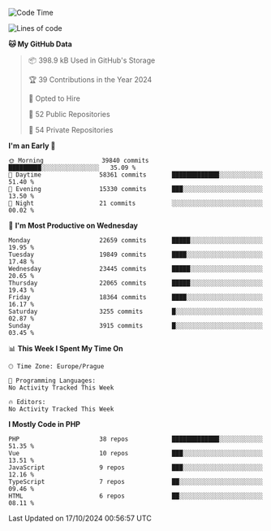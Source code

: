 <!--START_SECTION:waka-->
![Code Time](http://img.shields.io/badge/Code%20Time-1%2C583%20hrs%2058%20mins-blue)

![Lines of code](https://img.shields.io/badge/From%20Hello%20World%20I%27ve%20Written-35.6%20million%20lines%20of%20code-blue)

**🐱 My GitHub Data** 

> 📦 398.9 kB Used in GitHub's Storage 
 > 
> 🏆 39 Contributions in the Year 2024
 > 
> 💼 Opted to Hire
 > 
> 📜 52 Public Repositories 
 > 
> 🔑 54 Private Repositories 
 > 
**I'm an Early 🐤** 

```text
🌞 Morning                39840 commits       █████████░░░░░░░░░░░░░░░░   35.09 % 
🌆 Daytime                58361 commits       █████████████░░░░░░░░░░░░   51.40 % 
🌃 Evening                15330 commits       ███░░░░░░░░░░░░░░░░░░░░░░   13.50 % 
🌙 Night                  21 commits          ░░░░░░░░░░░░░░░░░░░░░░░░░   00.02 % 
```
📅 **I'm Most Productive on Wednesday** 

```text
Monday                   22659 commits       █████░░░░░░░░░░░░░░░░░░░░   19.95 % 
Tuesday                  19849 commits       ████░░░░░░░░░░░░░░░░░░░░░   17.48 % 
Wednesday                23445 commits       █████░░░░░░░░░░░░░░░░░░░░   20.65 % 
Thursday                 22065 commits       █████░░░░░░░░░░░░░░░░░░░░   19.43 % 
Friday                   18364 commits       ████░░░░░░░░░░░░░░░░░░░░░   16.17 % 
Saturday                 3255 commits        █░░░░░░░░░░░░░░░░░░░░░░░░   02.87 % 
Sunday                   3915 commits        █░░░░░░░░░░░░░░░░░░░░░░░░   03.45 % 
```


📊 **This Week I Spent My Time On** 

```text
🕑︎ Time Zone: Europe/Prague

💬 Programming Languages: 
No Activity Tracked This Week

🔥 Editors: 
No Activity Tracked This Week
```

**I Mostly Code in PHP** 

```text
PHP                      38 repos            █████████████░░░░░░░░░░░░   51.35 % 
Vue                      10 repos            ███░░░░░░░░░░░░░░░░░░░░░░   13.51 % 
JavaScript               9 repos             ███░░░░░░░░░░░░░░░░░░░░░░   12.16 % 
TypeScript               7 repos             ██░░░░░░░░░░░░░░░░░░░░░░░   09.46 % 
HTML                     6 repos             ██░░░░░░░░░░░░░░░░░░░░░░░   08.11 % 
```




 Last Updated on 17/10/2024 00:56:57 UTC
<!--END_SECTION:waka-->
<!--
**AlexKratky/AlexKratky** is a ✨ _special_ ✨ repository because its `README.md` (this file) appears on your GitHub profile.

Here are some ideas to get you started:

- 🔭 I’m currently working on ...
- 🌱 I’m currently learning ...
- 👯 I’m looking to collaborate on ...
- 🤔 I’m looking for help with ...
- 💬 Ask me about ...
- 📫 How to reach me: ...
- 😄 Pronouns: ...
- ⚡ Fun fact: ...
-->
